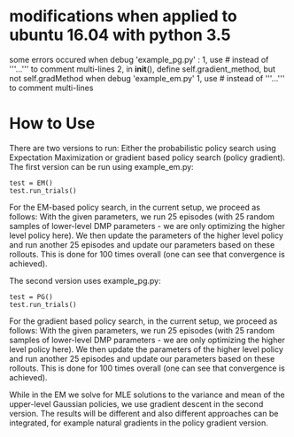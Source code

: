 # modifications when applied to ubuntu 16.04 with python 3.5
some errors occured
    when debug 'example_pg.py' :
        1, use # instead of '''...''' to comment multi-lines
        2, in __init__(), define self.gradient_method, but not self.gradMethod
    when debug 'example_em.py'
        1, use # instead of '''...''' to comment multi-lines

# How to Use

There are two versions to run: Either the probabilistic policy search using Expectation Maximization or gradient based policy search (policy gradient). The first version can be run using example_em.py:

    test = EM()
    test.run_trials()
    

For the EM-based policy search, in the current setup, we proceed as follows: With the given parameters, we run 25 episodes (with 25 random samples of lower-level DMP parameters - we are only optimizing the higher level policy here). We then update the parameters of the higher level policy and run another 25 episodes and update our parameters based on these rollouts. This is done for 100 times overall (one can see that convergence is achieved).    

The second version uses example_pg.py:

    test = PG()
    test.run_trials()
    
For the gradient based policy search, in the current setup, we proceed as follows: With the given parameters, we run 25 episodes (with 25 random samples of lower-level DMP parameters - we are only optimizing the higher level policy here). We then update the parameters of the higher level policy and run another 25 episodes and update our parameters based on these rollouts. This is done for 100 times overall (one can see that convergence is achieved). 

While in the EM we solve for MLE solutions to the variance and mean of the upper-level Gaussian policies, we use gradient descent in the second version. The results will be different and also different approaches can be integrated, for example natural gradients in the policy gradient version.

